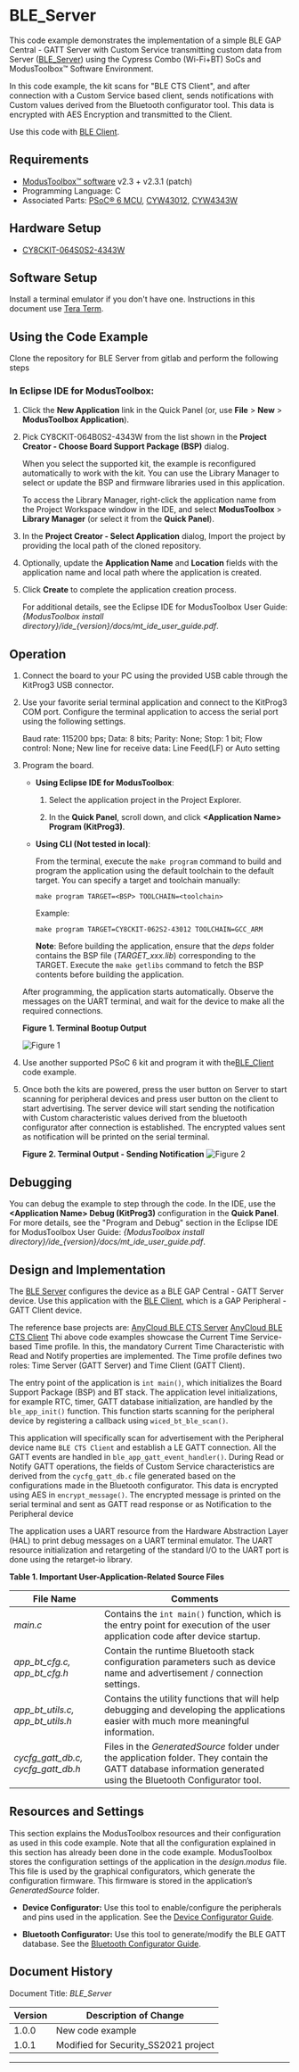 # BLE_Server

This code example demonstrates the implementation of a simple BLE GAP Central - GATT Server with Custom Service transmitting custom data from Server ([BLE_Server](https://github.com/kpriyaGit/Project_SoSe2021_TeamSecurity/tree/feature/project_implementation/BLE_Server)) using the Cypress Combo (Wi-Fi+BT) SoCs and ModusToolbox™ Software Environment.

In this code example, the kit scans for "BLE CTS Client", and after connection with a Custom Service based client, sends notifications with Custom values derived from the Bluetooth configurator tool. This data is encrypted with AES Encryption and transmitted to the Client.

Use this code with [BLE Client](https://github.com/kpriyaGit/Project_SoSe2021_TeamSecurity/tree/feature/project_implementation/BLE_Client).

## Requirements

- [ModusToolbox™ software](https://www.cypress.com/products/modustoolbox-software-environment) v2.3 + v2.3.1 (patch)
- Programming Language: C
- Associated Parts: [PSoC® 6 MCU](http://www.cypress.com/PSoC6), [CYW43012](https://www.cypress.com/documentation/product-overviews/cypress-cyw43012), [CYW4343W](https://www.cypress.com/documentation/datasheets/cyw4343w-single-chip-80211-bgn-macbasebandradio-bluetooth-41)

## Hardware Setup

- [CY8CKIT-064S0S2-4343W](https://www.infineon.com/cms/en/product/evaluation-boards/cy8ckit-064s0s2-4343w/?utm_source=cypress&utm_medium=referral&utm_campaign=202110_globe_en_all_integration-dev_kit)

## Software Setup

Install a terminal emulator if you don't have one. Instructions in this document use [Tera Term](https://ttssh2.osdn.jp/index.html.en).

## Using the Code Example

Clone the repository for BLE Server from gitlab and perform the following steps

### In Eclipse IDE for ModusToolbox:

1. Click the **New Application** link in the Quick Panel (or, use **File** > **New** > **ModusToolbox Application**).

2. Pick CY8CKIT-064B0S2-4343W from the list shown in the **Project Creator - Choose Board Support Package (BSP)** dialog.

   When you select the supported kit, the example is reconfigured automatically to work with the kit. You can use the Library Manager to select or update the BSP and firmware libraries used in this application.

   To access the Library Manager, right-click the application name from the Project Workspace window in the IDE, and select **ModusToolbox** > **Library Manager** (or select it from the **Quick Panel**).

3. In the **Project Creator - Select Application** dialog, Import the project by providing the local path of the cloned repository.

4. Optionally, update the **Application Name** and **Location** fields with the application name and local path where the application is created.

5. Click **Create** to complete the application creation process.

   For additional details, see the Eclipse IDE for ModusToolbox User Guide: *{ModusToolbox install directory}/ide_{version}/docs/mt_ide_user_guide.pdf*.


## Operation
1. Connect the board to your PC using the provided USB cable through the KitProg3 USB connector.

2. Use your favorite serial terminal application and connect to the KitProg3 COM port. Configure the terminal application to access the serial port using the following settings.

   Baud rate: 115200 bps; Data: 8 bits; Parity: None; Stop: 1 bit; Flow control: None; New line for receive data: Line Feed(LF) or Auto setting

3. Program the board.

   - **Using Eclipse IDE for ModusToolbox**:

      1. Select the application project in the Project Explorer.

      2. In the **Quick Panel**, scroll down, and click **\<Application Name> Program (KitProg3)**.


   - **Using CLI (Not tested in local)**:

      From the terminal, execute the `make program` command to build and program the application using the default toolchain to the default target. You can specify a target and toolchain manually:

      ```
      make program TARGET=<BSP> TOOLCHAIN=<toolchain>
      ```

      Example:

      ```
      make program TARGET=CY8CKIT-062S2-43012 TOOLCHAIN=GCC_ARM
      ```
      
        **Note**:  Before building the application, ensure that the *deps* folder contains the BSP file (*TARGET_xxx.lib*) corresponding to the TARGET. Execute the `make getlibs` command to fetch the BSP contents before building the application.

   After programming, the application starts automatically. Observe the messages on the UART terminal, and wait for the device to make all the required connections.

    **Figure 1. Terminal Bootup Output**
 
    ![Figure 1](images/terminal_bootup_log.png)

4. Use another supported PSoC 6 kit and program it with the[BLE_Client](https://github.com/kpriyaGit/Project_SoSe2021_TeamSecurity/tree/feature/project_implementation/BLE_Client) code example.

5. Once both the kits are powered, press the user button on Server to start scanning for peripheral devices and press user button on the client to start advertising. The server device will start sending the notification with Custom characteristic values derived from the bluetooth configurator after connection is established. The encrypted values sent as notification will be printed on the serial terminal.

   **Figure 2. Terminal Output - Sending Notification**
   ![Figure 2](images/terminal_output.png)

## Debugging

You can debug the example to step through the code. In the IDE, use the **\<Application Name> Debug (KitProg3)** configuration in the **Quick Panel**. For more details, see the "Program and Debug" section in the Eclipse IDE for ModusToolbox User Guide: *{ModusToolbox install directory}/ide_{version}/docs/mt_ide_user_guide.pdf*.

## Design and Implementation
The [BLE Server](https://github.com/kpriyaGit/Project_SoSe2021_TeamSecurity/tree/feature/project_implementation/BLE_Server) configures the device as a BLE GAP Central - GATT Server device. Use this application with the [BLE Client](https://github.com/kpriyaGit/Project_SoSe2021_TeamSecurity/tree/feature/project_implementation/BLE_Client), which is a GAP Peripheral - GATT Client device.

The reference base projects are:
[AnyCloud BLE CTS Server](https://github.com/Infineon/mtb-example-anycloud-ble-cts-server/tree/release-v1.0.0)
[AnyCloud BLE CTS Client](https://github.com/Infineon/mtb-example-anycloud-ble-cts-client/tree/release-v1.0.0)
Thi above code examples showcase the Current Time Service-based Time profile. In this, the mandatory Current Time Characteristic with Read and Notify properties are implemented. The Time profile defines two roles: Time Server (GATT Server) and Time Client (GATT Client).  


The entry point of the application is `int main()`, which initializes the Board Support Package (BSP) and BT stack. The application level initializations, for example RTC, timer, GATT database initialization, are handled by the `ble_app_init()` function. This function starts scanning for the peripheral device by registering a callback using `wiced_bt_ble_scan()`. 

This application will specifically scan for advertisement with the Peripheral device name `BLE CTS Client` and establish a LE GATT connection. All the GATT events are handled in `ble_app_gatt_event_handler()`. During Read or Notify GATT operations, the fields of Custom Service characteristics are derived from the `cycfg_gatt_db.c` file generated based on the configurations made in the Bluetooth configurator. This data is encrypted using AES in `encrypt_message()`. The encrypted message is printed on the serial terminal and sent as GATT read response or as Notification to the Peripheral device

The application uses a UART resource from the Hardware Abstraction Layer (HAL) to print debug messages on a UART terminal emulator. The UART resource initialization and retargeting of the standard I/O to the UART port is done using the retarget-io library.

**Table 1. Important User-Application-Related Source Files**

|**File Name**|**Comments**|
|-----------------------------------|-------------------------------------------------------|
|*main.c* | Contains the `int main()` function, which is the entry point for execution of the user application code after device startup.|
|*app_bt_cfg.c, app_bt_cfg.h* |	Contain the runtime Bluetooth stack configuration parameters such as device name and  advertisement / connection settings.|
|*app_bt_utils.c, app_bt_utils.h* |Contains the utility functions that will help debugging and developing the applications easier with much more meaningful information.|
|*cycfg_gatt_db.c, cycfg_gatt_db.h*|Files in the *GeneratedSource* folder under the application folder. They contain the GATT database information generated using the Bluetooth Configurator tool.|

## Resources and Settings
This section explains the ModusToolbox resources and their configuration as used in this code example. Note that all the configuration explained in this section has already been done in the code example. ModusToolbox stores the configuration settings of the application in the *design.modus* file. This file is used by the graphical configurators, which generate the configuration firmware. This firmware is stored in the application’s *GeneratedSource* folder.

- **Device Configurator:** Use this tool to enable/configure the peripherals and pins used in the application. See the
[Device Configurator Guide](https://www.cypress.com/ModusToolboxDeviceConfig).

- **Bluetooth Configurator:** Use this tool to generate/modify the BLE GATT database. See the
[Bluetooth Configurator Guide](https://www.cypress.com/ModusToolboxBLEConfig).


## Document History

Document Title: *BLE_Server*

| Version | Description of Change                |
| ------- | -------------------------------------|
| 1.0.0   | New code example                     |
| 1.0.1   | Modified for Security_SS2021 project |

------
